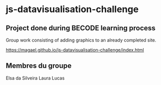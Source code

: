 # js-datavisualisation-challenge

## Project done during BECODE learning process

Group work consisting of adding graphics to an already completed site.

https://magael.github.io/js-datavisualisation-challenge/index.html

## Membres du groupe

Elsa da Silveira
Laura Lucas

